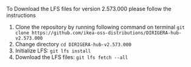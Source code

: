 To Download the LFS files for version 2.573.000 please follow the instructions

1. Clone the repository by running following command on terminal `git clone https://github.com/ikea-oss-distributions/DIRIGERA-hub-v2.573.000`
2. Change directory `cd DIRIGERA-hub-v2.573.000`
3. Initialize LFS: `git lfs install`
4. Download the LFS files: `git lfs fetch --all`
